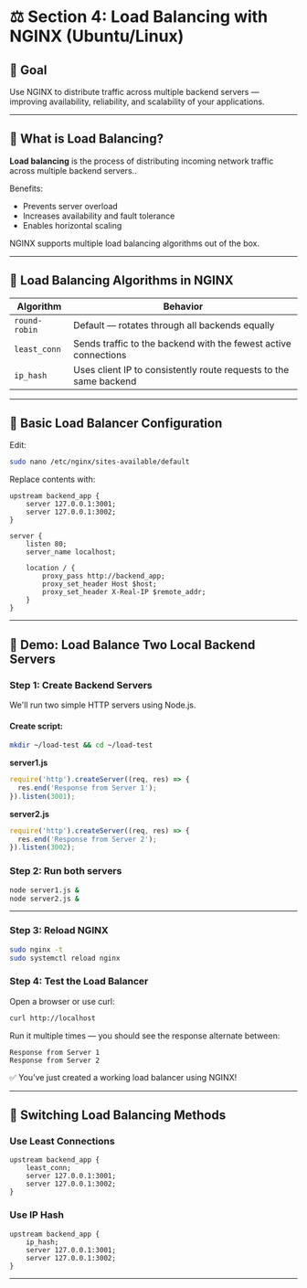 # ⚖️ Section 4: Load Balancing with NGINX (Ubuntu/Linux)

## 🎯 Goal

Use NGINX to distribute traffic across multiple backend servers — improving availability, reliability, and scalability of your applications.

---

## 🧠 What is Load Balancing?

**Load balancing** is the process of distributing incoming network traffic across multiple backend servers..

Benefits:
- Prevents server overload
- Increases availability and fault tolerance
- Enables horizontal scaling

NGINX supports multiple load balancing algorithms out of the box.

---

## 🧮 Load Balancing Algorithms in NGINX

| Algorithm         | Behavior                                                               |
|-------------------|-------------------------------------------------------------------------|
| `round-robin`     | Default — rotates through all backends equally                         |
| `least_conn`      | Sends traffic to the backend with the fewest active connections         |
| `ip_hash`         | Uses client IP to consistently route requests to the same backend       |

---

## 📝 Basic Load Balancer Configuration

Edit:
```bash
sudo nano /etc/nginx/sites-available/default
```

Replace contents with:

```nginx
upstream backend_app {
    server 127.0.0.1:3001;
    server 127.0.0.1:3002;
}

server {
    listen 80;
    server_name localhost;

    location / {
        proxy_pass http://backend_app;
        proxy_set_header Host $host;
        proxy_set_header X-Real-IP $remote_addr;
    }
}
```

---

## 🧪 Demo: Load Balance Two Local Backend Servers

### Step 1: Create Backend Servers

We'll run two simple HTTP servers using Node.js.

#### Create script:
```bash
mkdir ~/load-test && cd ~/load-test
```

**server1.js**
```js
require('http').createServer((req, res) => {
  res.end('Response from Server 1');
}).listen(3001);
```

**server2.js**
```js
require('http').createServer((req, res) => {
  res.end('Response from Server 2');
}).listen(3002);
```

### Step 2: Run both servers
```bash
node server1.js &
node server2.js &
```

---

### Step 3: Reload NGINX

```bash
sudo nginx -t
sudo systemctl reload nginx
```

### Step 4: Test the Load Balancer

Open a browser or use curl:

```bash
curl http://localhost
```

Run it multiple times — you should see the response alternate between:

```
Response from Server 1
Response from Server 2
```

✅ You’ve just created a working load balancer using NGINX!

---

## 🔄 Switching Load Balancing Methods

### Use Least Connections
```nginx
upstream backend_app {
    least_conn;
    server 127.0.0.1:3001;
    server 127.0.0.1:3002;
}
```

### Use IP Hash
```nginx
upstream backend_app {
    ip_hash;
    server 127.0.0.1:3001;
    server 127.0.0.1:3002;
}
```

---


